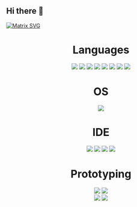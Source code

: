 ## Hi there 👋

[![Matrix SVG](https://raw.githubusercontent.com/rodrigograca31/rodrigograca31/master/matrix.svg)](https://www.youtube.com/watch?v=SDkAGkd4NLc) 

<div align = "center">
<h1>Languages</h1>

<img src="https://img.shields.io/badge/C%2B%2B-00599C?style=for-the-badge&logo=c%2B%2B&logoColor=white" />
<img src="https://img.shields.io/badge/Java-ED8B00?style=for-the-badge&logo=java&logoColor=white" />
<img src="https://img.shields.io/badge/Python-FFD43B?style=for-the-badge&logo=python&logoColor=blue" />
<img src="https://img.shields.io/badge/HTML5-E34F26?style=for-the-badge&logo=html5&logoColor=white" />
<img src="https://img.shields.io/badge/JavaScript-323330?style=for-the-badge&logo=javascript&logoColor=F7DF1E" />
<img src = "https://img.shields.io/badge/CSS3-1572B6?style=for-the-badge&logo=css3&logoColor=white" />
<img src="https://img.shields.io/badge/R-276DC3?style=for-the-badge&logo=r&logoColor=white" />
<img src="https://img.shields.io/badge/LaTeX-47A141?style=for-the-badge&logo=LaTeX&logoColor=white" />
</div>
<div align = "center">
<h1>OS</h1>
<img src = "https://img.shields.io/badge/mac%20os-000000?style=for-the-badge&logo=apple&logoColor=white" />
</div>
<div align = "center">
  <h1>IDE</h1>
  <img src = "https://img.shields.io/badge/Arduino_IDE-00979D?style=for-the-badge&logo=arduino&logoColor=white" />
  <img src = "https://img.shields.io/badge/Eclipse-2C2255?style=for-the-badge&logo=eclipse&logoColor=white" />
  <img src = "https://img.shields.io/badge/RStudio-75AADB?style=for-the-badge&logo=RStudio&logoColor=white" />
  <img src = "https://img.shields.io/badge/VSCode-0078D4?style=for-the-badge&logo=visual%20studio%20code&logoColor=white" />
  </div>
<div align = "center">
  <h1>Prototyping</h1>
    <img src = "https://img.shields.io/badge/adafruit-000000?style=for-the-badge&logo=adafruit&logoColor=white" />
  <img src = "https://img.shields.io/badge/Arduino-00979D?style=for-the-badge&logo=Arduino&logoColor=white" />
</div>
<div align = "center">
  <img src = "https://github-readme-stats.vercel.app/api?username=Aqtion" />
<img src = "https://github-readme-stats.vercel.app/api/top-langs/?username=Aqtion" />
  </div>
<!--
**Aqtion/Aqtion** is a ✨ _special_ ✨ repository because its `README.md` (this file) appears on your GitHub profile.

Here are some ideas to get you started:


- 🔭 I’m currently working on ...
- 🌱 I’m currently learning ...
- 👯 I’m looking to collaborate on ...
- 🤔 I’m looking for help with ...
- 💬 Ask me about ...
- 📫 How to reach me: ...
- 😄 Pronouns: ...
- ⚡ Fun fact: ...
-->
